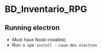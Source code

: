 # BD_Inventario_RPG

## Running electron

* Must have _Node_ installed;
* Run:
    `$ npm install --save-dev electron`
